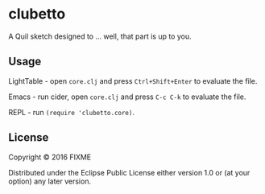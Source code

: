 # clubetto

A Quil sketch designed to ... well, that part is up to you.

## Usage

LightTable - open `core.clj` and press `Ctrl+Shift+Enter` to evaluate the file.

Emacs - run cider, open `core.clj` and press `C-c C-k` to evaluate the file.

REPL - run `(require 'clubetto.core)`.

## License

Copyright © 2016 FIXME

Distributed under the Eclipse Public License either version 1.0 or (at
your option) any later version.
